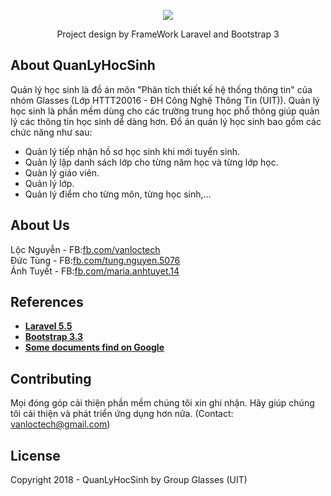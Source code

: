 <p align="center"><img src="https://d4.violet.vn/uploads/blogs/blogs2/761464/mohinh1_500.jpg"></p>

<p align="center">
Project design by FrameWork Laravel and Bootstrap 3
</p>

## About QuanLyHocSinh

Quản lý học sinh là đồ án môn "Phân tích thiết kế hệ thống thông tin" của nhóm Glasses (Lớp HTTT20016 - ĐH Công Nghệ Thông Tin (UIT)). Quản lý học sinh là phần mềm dùng cho các trường trung học phổ thông giúp quản lý các thông tin học sinh dể dàng hơn. Đồ án quản lý học sinh bao gồm các chức năng như sau:

- Quản lý tiếp nhận hồ sơ học sinh khi mới tuyển sinh.
- Quản lý lập danh sách lớp cho từng năm học và từng lớp học.
- Quản lý giáo viên.
- Quản lý lớp.
- Quản lý điểm cho từng môn, từng học sinh,...

## About Us

Lộc Nguyễn - FB:<a href="http://fb.com/vanloctech" target="_blank">fb.com/vanloctech</a><br/>
Đức Tùng - FB:<a href="http://fb.com/tung.nguyen.5076" target="_blank">fb.com/tung.nguyen.5076</a><br/>
Ánh Tuyết - FB:<a href="http://fb.com/maria.anhtuyet.14" target="_blank">fb.com/maria.anhtuyet.14</a><br/>

## References



- **[Laravel 5.5](https://laravel.com/docs/5.5)**
- **[Bootstrap 3.3](https://getbootstrap.com/docs/3.3/)**
- **[Some documents find on Google](https://google.com.vn)**

## Contributing

Mọi đóng góp cải thiện phần mềm chúng tôi xin ghi nhận. Hãy giúp chúng tôi cải thiện và phát triển ứng dụng hơn nữa.
(Contact: vanloctech@gmail.com)

## License

Copyright 2018 - QuanLyHocSinh by Group Glasses (UIT)
